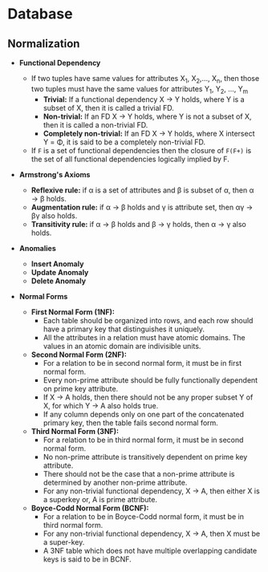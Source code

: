 # Database

## Normalization

  - **Functional Dependency**
    - If two tuples have same values for attributes X<sub>1</sub>, X<sub>2</sub>,..., X<sub>n</sub>,
      then those two tuples must have the same values for attributes Y<sub>1</sub>, Y<sub>2</sub>, ..., Y<sub>m</sub>
      - **Trivial:** If a functional dependency X → Y holds, where Y is a subset of X, then it is called a trivial FD.
      - **Non-trivial:** If an FD X → Y holds, where Y is not a subset of X, then it is called a non-trivial FD.
      - **Completely non-trivial:** If an FD X → Y holds, where X intersect Y = Φ, it is said to be a completely non-trivial FD.
    - If `F` is a set of functional dependencies then the closure of `F(F+)` is the set of all functional dependencies logically implied by F.


  - **Armstrong's Axioms**
    - **Reflexive rule:** if α is a set of attributes and β is subset of α, then α → β holds.
    - **Augmentation rule:** if α → β holds and γ is attribute set, then αγ → βγ also holds.
    - **Transitivity rule:** if α → β holds and β → γ holds, then α → γ also holds.


  - **Anomalies**
    - **Insert Anomaly**
    - **Update Anomaly**
    - **Delete Anomaly**


  - **Normal Forms**
    - **First Normal Form (1NF):**
      - Each table should be organized into rows, and each row should have a primary key that distinguishes it uniquely.
      - All the attributes in a relation must have atomic domains. The values in an atomic domain are indivisible units.
    - **Second Normal Form (2NF):**
      - For a relation to be in second normal form, it must be in first normal form.
      - Every non-prime attribute should be fully functionally dependent on prime key attribute.
      - If X → A holds, then there should not be any proper subset Y of X, for which Y → A also holds true.
      - If any column depends only on one part of the concatenated primary key, then the table fails second normal form.
    - **Third Normal Form (3NF):**
      - For a relation to be in third normal form, it must be in second normal form.
      - No non-prime attribute is transitively dependent on prime key attribute.
      - There should not be the case that a non-prime attribute is determined by another non-prime attribute.
      - For any non-trivial functional dependency, X → A, then either X is a superkey or, A is prime attribute.
    - **Boyce-Codd Normal Form (BCNF):**
      - For a relation to be in Boyce-Codd normal form, it must be in third normal form.
      - For any non-trivial functional dependency, X → A, then X must be a super-key.
      - A 3NF table which does not have multiple overlapping candidate keys is said to be in BCNF.


